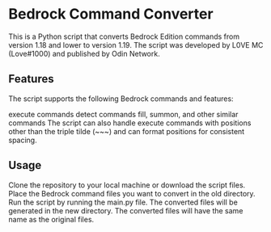 # Bedrock Command Converter
This is a Python script that converts Bedrock Edition commands from version 1.18 and lower to version 1.19. The script was developed by L0VE MC (Love#1000) and published by Odin Network.

## Features
The script supports the following Bedrock commands and features:

execute commands
detect commands
fill, summon, and other similar commands
The script can also handle execute commands with positions other than the triple tilde (~~~) and can format positions for consistent spacing.

## Usage
Clone the repository to your local machine or download the script files.
Place the Bedrock command files you want to convert in the old directory.
Run the script by running the main.py file. The converted files will be generated in the new directory.
The converted files will have the same name as the original files.
